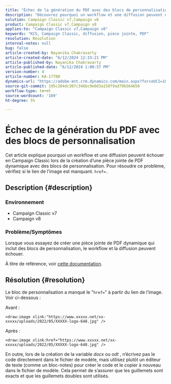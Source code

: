 ```yaml
---
title: "Échec de la génération du PDF avec des blocs de personnalisation"
description: "Découvrez pourquoi un workflow et une diffusion peuvent échouer en Campaign Classic lors de la création d’une pièce jointe de PDF dynamique avec des blocs de personnalisation."
solution: Campaign Classic v7,Campaign v8
product: Campaign Classic v7,Campaign v8
applies-to: "Campaign Classic v7,Campaign v8"
keywords: "KCS, Campaign Classic, diffusion, pièce jointe, PDF"
resolution: Resolution
internal-notes: null
bug: false
article-created-by: Nayanika Chakravarty
article-created-date: "6/12/2024 12:33:21 PM"
article-published-by: Nayanika Chakravarty
article-published-date: "6/12/2024 1:00:57 PM"
version-number: 4
article-number: KA-17700
dynamics-url: "https://adobe-ent.crm.dynamics.com/main.aspx?forceUCI=1&pagetype=entityrecord&etn=knowledgearticle&id=0328b4ee-b728-ef11-840b-6045bd0065b6"
source-git-commit: 195c204dc307c346bc9e0d3a150f9ad79b564650
workflow-type: tm+mt
source-wordcount: '169'
ht-degree: 5%

---
```


# Échec de la génération du PDF avec des blocs de personnalisation


Cet article explique pourquoi un workflow et une diffusion peuvent échouer en Campaign Classic lors de la création d’une pièce jointe de PDF dynamique avec des blocs de personnalisation. Pour résoudre ce problème, vérifiez si le lien de l’image est manquant. `href=.`

## Description {#description}


### <b>Environnement</b>

- Campaign Classic v7
- Campaign v8


### <b>Problème/Symptômes</b>

Lorsque vous essayez de créer une pièce jointe de PDF dynamique qui inclut des blocs de personnalisation, le workflow et la diffusion peuvent échouer.

À titre de référence, voir [cette documentation](https://experienceleague.adobe.com/docs/campaign-classic/using/sending-messages/personalizing-deliveries/generating-personalized-pdf-documents.html?lang=en).


## Résolution {#resolution}


Le bloc de personnalisation a manqué le &quot;`href=`&quot; à partir du lien de l’image. Voir ci-dessous :

Avant :

`<draw:image xlink:"https://www.xxxxx.net/xx-xxxxx/uploads/2022/05/XXXXX-logo-648.jpg" />`

Après :

`<draw:image xlink:href="https://www.xxxxx.net/xx-xxxxx/uploads/2022/05/XXXXX-logo-648.jpg" />`

En outre, lors de la création de la variable *docx* ou *odt* , n’écrivez pas le code directement dans le fichier de modèle, mais utilisez plutôt un éditeur de texte (comme un bloc-notes) pour créer le code et le copier à nouveau dans le fichier de modèle. Cela permet de s’assurer que les guillemets sont exacts et que les guillemets doubles sont utilisés.
